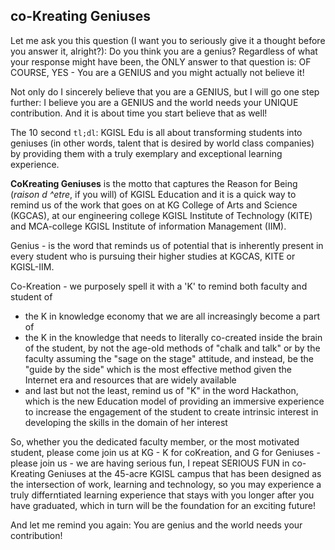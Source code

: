 <!-- title: CoKreating Geniuses -->

## co-Kreating Geniuses

Let me ask you this question (I want you to seriously give it a thought before you answer it, alright?): Do you think you are a genius? Regardless of what your response might have been, the ONLY answer to that question is: OF COURSE, YES - You are a GENIUS and you might actually not believe it! 

Not only do I sincerely believe that you are a GENIUS, but I will go one step further: I believe you are a GENIUS and the world needs your UNIQUE contribution. And it is about time you start believe that as well! 

The 10 second `tl;dl`: KGISL Edu is all about transforming students into geniuses (in other words, talent that is desired by world class companies) by providing them with a truly exemplary and exceptional learning experience. 

**CoKreating Geniuses** is the motto that captures the Reason for Being (*raison d ^etre*, if you will) of KGISL Education and it is a quick way to remind us of the work that goes on at KG College of Arts and Science (KGCAS), at our engineering college KGISL Institute of Technology (KITE) and MCA-college KGISL Institute of information Management (IIM).

Genius - is the word that reminds us of potential that is inherently present in every student who is pursuing their higher studies at KGCAS, KITE or KGISL-IIM. 

Co-Kreation - we purposely spell it with a 'K' to remind both faculty and student of 
   - the K in knowledge economy that we are all increasingly become a part of 
   - the K in the knowledge that needs to literally co-created inside the brain of the student, by not the age-old methods of "chalk and talk" or by the faculty assuming the "sage on the stage" attitude, and instead, be the "guide by the side" which is the most effective method given the Internet era and resources that are widely available 
   - and last but not the least, remind us of "K" in the word Hackathon, which is the new Education model of providing an immersive experience to increase the engagement of the student to create intrinsic interest in developing the skills in the domain of her interest 

So, whether you the dedicated faculty member, or the most motivated student, please come join us at KG - K for coKreation, and G for Geniuses - please join us - we are having serious fun, I repeat SERIOUS FUN in co-Kreating Geniuses at the 45-acre KGISL campus that has been designed as the intersection of work, learning and technology, so you may experience a truly differntiated  learning experience that stays with you longer after you have graduated, which in turn will be the foundation for an exciting future!

And let me remind you again: You are genius and the world needs your contribution! 


